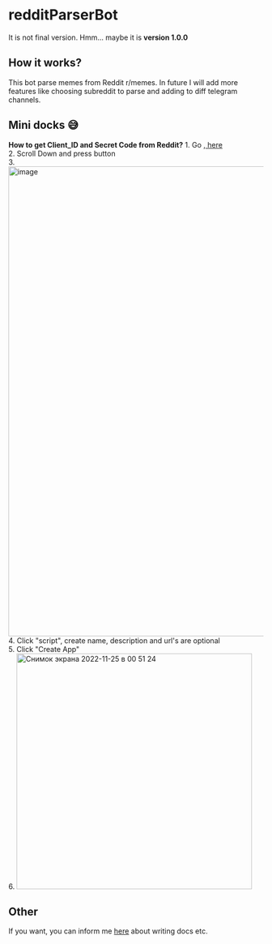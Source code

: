 # redditParserBot
It is not final version. Hmm... maybe it is <b>version 1.0.0</b>

<h2> How it works?</h2>
This bot parse memes from Reddit r/memes. 
In future I will add more features like choosing subreddit to parse and adding to diff telegram channels.

<h2> Mini docks 😅</h2>
<b>How to get Client_ID and Secret Code from Reddit?</b>
1. Go ,<a href="https://reddit.com/prefs/apps"> here</a> <br>
2. Scroll Down and press button <br>
3. <img width="927" alt="image" src="https://user-images.githubusercontent.com/97046736/203867007-04834e55-745b-40aa-b1e0-83755fd58abb.png"> <br>
4. Click "script", create name, description and url's are optional <br>
5. Click "Create App" <br>
6. <img width="465" alt="Снимок экрана 2022-11-25 в 00 51 24" src="https://user-images.githubusercontent.com/97046736/203868247-f0cc2a07-8b36-4ec8-a303-8288cab09793.png">


<h2>Other</h2>
If you want, you can inform me <a href="https://t.me/dontbesoseriouspls">here</a> about writing docs etc.
